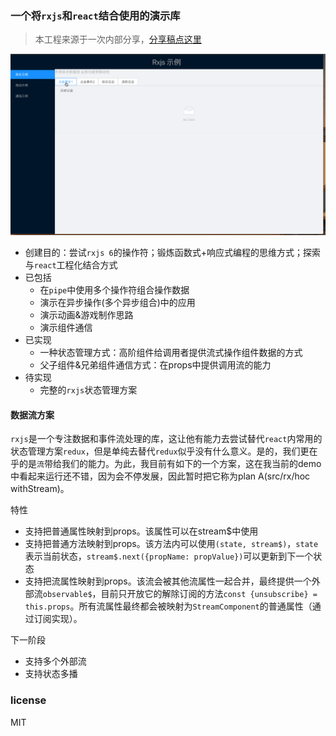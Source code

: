 ### 一个将`rxjs`和`react`结合使用的演示库
> 本工程来源于一次内部分享，[分享稿点这里](https://github.com/PassionateBoy/articles-to-make-a-progress/blob/master/fe-wander/%5B%E4%BB%8E%E9%9B%B6%E5%BC%80%E5%A7%8B%5D%E4%BB%8B%E7%BB%8D%E4%B8%80%E7%A7%8D%E7%BC%96%E7%A8%8B%E6%80%9D%E6%83%B3(rxjs).md)

![demo-image](./imgs/rxjs-demo.gif)

* 创建目的：尝试`rxjs 6`的操作符；锻炼函数式+响应式编程的思维方式；探索与`react`工程化结合方式
* 已包括
  - 在`pipe`中使用多个操作符组合操作数据
  - 演示在异步操作(多个异步组合)中的应用
  - 演示动画&游戏制作思路
  - 演示组件通信
* 已实现
  - 一种状态管理方式：高阶组件给调用者提供流式操作组件数据的方式
  - 父子组件&兄弟组件通信方式：在props中提供调用流的能力
* 待实现
  - 完整的`rxjs`状态管理方案

#### 数据流方案
`rxjs`是一个专注数据和事件流处理的库，这让他有能力去尝试替代`react`内常用的状态管理方案`redux`，但是单纯去替代`redux`似乎没有什么意义。是的，我们更在乎的是`流`带给我们的能力。为此，我目前有如下的一个方案，这在我当前的demo中看起来运行还不错，因为会不停发展，因此暂时把它称为plan A(src/rx/hoc withStream)。

特性
* 支持把普通属性映射到props。该属性可以在stream$中使用
* 支持把普通方法映射到props。该方法内可以使用`(state, stream$)`，`state`表示当前状态，`stream$.next({propName: propValue})`可以更新到下一个状态
* 支持把流属性映射到props。该流会被其他流属性一起合并，最终提供一个外部流`observable$`，目前只开放它的解除订阅的方法`const {unsubscribe} = this.props`。所有流属性最终都会被映射为`StreamComponent`的普通属性（通过订阅实现）。

下一阶段
* 支持多个外部流
* 支持状态多播

### license
MIT

